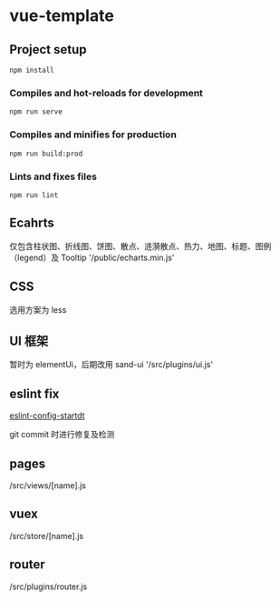 # vue-template

## Project setup

```
npm install
```

### Compiles and hot-reloads for development

```
npm run serve
```

### Compiles and minifies for production

```
npm run build:prod
```

### Lints and fixes files

```
npm run lint
```

## Ecahrts

仅包含柱状图、折线图、饼图、散点、涟漪散点、热力、地图、标题、图例（legend）及 Tooltip '/public/echarts.min.js'

## CSS

选用方案为 less

## UI 框架

暂时为 elementUi，后期改用 sand-ui '/src/plugins/ui.js'

## eslint fix

[eslint-config-startdt](http://npm.startdt.com/package/@fe/eslint-config-startdt)

git commit 时进行修复及检测

## pages

/src/views/\[name\].js

## vuex

/src/store/\[name\].js

## router

/src/plugins/router.js
